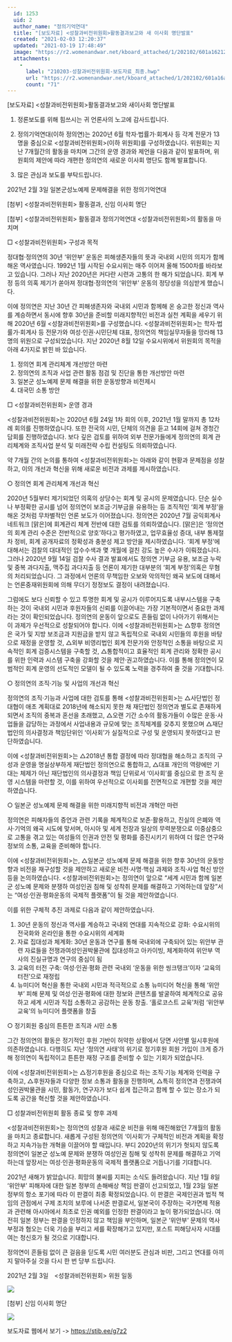 ```yaml
---
  id: 1253
  uid: 2
  author_name: "정의기억연대"
  title: "[보도자료] <성찰과비전위원회>활동결과보고와 새 이사회 명단발표"
  created: "2021-02-03 12:20:37"
  updated: "2021-03-19 17:48:49"
  image: "https://r2.womenandwar.net/kboard_attached/1/202102/601a1621259b81339051.png"
  attachments: 
    - 
      label: "210203-성찰과비전위원회-보도자료_최종.hwp"
      url: "https://r2.womenandwar.net/kboard_attached/1/202102/601a16a65e0ed2632098.hwp"
      count: "71"
---
```

\[보도자료\] <성찰과비전위원회>활동결과보고와 새이사회 명단발표 

1. 정론보도를 위해 힘쓰시는 귀 언론사의 노고에 감사드립니다.
 
2. 정의기억연대(이하 정의연)는 2020년 6월 학자·법률가·회계사 등 각계 전문가 13명을 중심으로 <성찰과비전위원회>(이하 위원회)를 구성하였습니다. 위원회는 지난 7개월간의 활동을 마치며 그간의 운영 경과와 제언을 다음과 같이 발표하며, 위원회의 제안에 따라 개편한 정의연의 새로운 이사회 명단도 함께 발표합니다.
 
3. 많은 관심과 보도를 부탁드립니다.
 

2021년 2월 3일
일본군성노예제 문제해결을 위한 정의기억연대

\[첨부\] <성찰과비전위원회> 활동결과, 신임 이사회 명단



\[첨부\] <성찰과비전위원회> 활동결과
정의기억연대 <성찰과비전위원회>의 활동을 마치며
 
□ <성찰과비전위원회> 구성과 목적
 
정대협·정의연의 30년 ‘위안부’ 운동은 피해생존자들의 뜻과 국내외 시민의 의지가 함께 해온 역사였습니다. 1992년 1월 시작된 수요시위는 매주 이어져 올해 1500차를 바라보고 있습니다. 그러나 지난 2020년은 커다란 시련과 고통의 한 해가 되었습니다. 회계 부정 등의 의혹 제기가 쏟아져 정대협·정의연의 ‘위안부’ 운동의 정당성을 의심받게 했습니다.
 
이에 정의연은 지난 30년 간 피해생존자와 국내외 시민과 함께해 온 숭고한 정신과 역사를 계승하면서 동시에 향후 30년을 준비할 미래지향적인 비전과 실천 계획을 세우기 위해 2020년 6월 <성찰과비전위원회>를 구성했습니다. <성찰과비전위원회>는 학자·법률가·회계사 등 전문가와 여성·인권·시민단체 대표, 정의연의 책임실무자들을 망라해 13명의 위원으로 구성되었습니다. 지난 2020년 8월 12일 수요시위에서 위원회의 목적을 아래 4가지로 밝힌 바 있습니다.
 
1. 정의연 회계 관리체계 개선방안 마련
2. 정의연의 조직과 사업 관련 활동 점검 및 진단을 통한 개선방안 마련
3. 일본군 성노예제 문제 해결을 위한 운동방향과 비전제시
4. 대국민 소통 방안
 
□ <성찰과비전위원회> 운영 경과
 
<성찰과비전위원회>는 2020년 6월 24일 1차 회의 이후, 2021년 1월 말까지 총 12차례 회의를 진행하였습니다. 또한 전국의 시민, 단체의 의견을 듣고 14회에 걸쳐 경청간담회를 진행하였습니다. 보다 깊은 검토를 위하여 외부 전문가들에게 정의연의 회계 관리체계와 조직사업 분석 및 미래전략 수립 컨설팅도 의뢰하였습니다.
 
약 7개월 간의 논의를 통하여 <성찰과비전위원회>는 아래와 같이 현황과 문제점을 성찰하고, 이의 개선과 혁신을 위해 새로운 비전과 과제를 제시하였습니다.
 
○ 정의연 회계 관리체계 개선과 혁신
 
2020년 5월부터 제기되었던 의혹의 상당수는 회계 및 공시의 문제였습니다. 단순 실수나 부정확한 공시를 넘어 정의연이 보조금·기부금을 유용하는 등 조직적인 ‘회계 부정’을 해온 것처럼 무차별적인 언론 보도가 이어졌습니다. 정의연은 2020년 7월 공익회계사네트워크 \[맑은\]에 회계관리 체계 전반에 대한 검토를 의뢰하였습니다. \[맑은\]은 ‘정의연의 회계 관리 수준은 전반적으로 양호’하다고 평가하였고, 업무효율성 증대, 내부 통제절차 정비, 회계 공개자료의 정확성과 충분성 제고 방안을 제시하였습니다. ‘회계 부정’에 대해서는 검찰의 대대적인 압수수색과 몇 개월에 걸친 강도 높은 수사가 이뤄졌습니다. 그러나 2020년 9월 14일 검찰 수사 결과 발표에서도 정의연 기부금 유용, 보조금 누락 및 중복 과다지출, 맥주집 과다지출 등 언론이 제기한 대부분의 ‘회계 부정’의혹은 무혐의 처리되었습니다. 그 과정에서 언론의 무책임한 오보와 악의적인 왜곡 보도에 대해서는 언론중재위원회에 의해 무더기 정정보도 결정이 내려졌습니다.
 
그럼에도 보다 신뢰할 수 있고 투명한 회계 및 공시가 이루어지도록 내부시스템을 구축하는 것이 국내외 시민과 후원자들의 신뢰를 이끌어내는 가장 기본적이면서 중요한 과제라는 것이 확인되었습니다. 정의연의 운동이 앞으로도 흔들림 없이 나아가기 위해서는 이 과제가 우선적으로 성찰되어야 합니다.
이에 <성찰과비전위원회>는 △향후 정의연은 국가 및 지방 보조금과 지원금을 받지 않고 독립적으로 국내외 시민들의 후원을 바탕으로 재정을 운영할 것, △외부 비영리법인 회계 전문가와 안정적인 소통을 바탕으로 지속적인 회계 검증시스템을 구축할 것, △통합적이고 효율적인 회계 관리와 정확한 공시를 위한 인력과 시스템 구축을 강화할 것을 제안·권고하였습니다. 이를 통해 정의연이 모범적인 회계 운영의 선도적인 모델이 될 수 있도록 노력을 경주하여 줄 것을 기대합니다.
 
○ 정의연의 조직·기능 및 사업의 개선과 혁신
 
정의연의 조직·기능과 사업에 대한 검토를 통해 <성찰과비전위원회>는 △사단법인 정대협이 애초 계획대로 2018년에 해소되지 못한 채 재단법인 정의연과 별도로 존재하게 되면서 조직의 중복과 혼선을 초래했고, △오랜 기간 소수의 활동가들이 수많은 운동·사업들을 감당하는 과정에서 사업내용과 규모에 맞는 조직체계를 갖추지 못했으며 △재단법인의 의사결정과 책임단위인 ‘이사회’가 실질적으로 구성 및 운영되지 못하였다고 판단하였습니다.
 
이에 <성찰과비전위원회>는 △2018년 통합 결정에 따라 정대협을 해소하고 조직의 구성과 운영을 명실상부하게 재단법인 정의연으로 통합하고, △대표 개인의 역량에만 기대는 체제가 아닌 재단법인의 의사결정과 책임 단위로서 ‘이사회’를 중심으로 한 조직 운영 시스템을 마련할 것, 이를 위하여 우선적으로 이사회를 전면적으로 개편할 것을 제안하였습니다.
 
○ 일본군 성노예제 문제 해결을 위한 미래지향적 비전과 개혁안 마련
 
정의연은 피해자들의 증언과 관련 기록을 체계적으로 보존·활용하고, 진실의 은폐와 역사·기억의 왜곡 시도에 맞서며, 아시아 및 세계 전장과 일상의 무력분쟁으로 이중삼중으로 고통을 겪고 있는 여성들의 인권과 안전 및 평화를 증진시키기 위하여 더 많은 연구와 정보의 소통, 교육을 준비해야 합니다.
 
이에 <성찰과비전위원회>는, △일본군 성노예제 문제 해결을 위한 향후 30년의 운동방향과 비전을 재구성할 것을 제안하고 새로운 비전·사명·핵심 과제와 조직·사업 혁신 방안 등을 논의하였습니다. <성찰과비전위원회>는 정의연이 앞으로 “세계 시민과 함께 일본군 성노예 문제와 분쟁하 여성인권 침해 및 성착취 문제를 해결하고 기억하는데 앞장”서는 “여성·인권·평화운동의 국제적 플랫폼”이 될 것을 제안하였습니다.
 
이를 위한 구체적 추진 과제로 다음과 같이 제안하였습니다.
1) 30년 운동의 정신과 역사를 계승하고 국내외 연대를 지속적으로 강화: 수요시위의 전국화와 온라인을 통한 수요시위의 세계화
2) 자료 집대성과 체계화: 30년 운동과 연구를 통해 국내외에 구축되어 있는 위안부 관련 자료들을 전쟁과여성인권박물관에 집대성하고 아카이빙, 체계화하여 위안부 역사의 진실규명과 연구의 중심이 됨
3) 교육의 터전 구축: 여성·인권·평화 관련 국내외 ‘운동을 위한 씽크탱크’이자 ‘교육의 터전’으로 재정립
4) 뉴미디어 혁신을 통한 국내외 시민과 적극적으로 소통
뉴미디어 혁신을 통해 ‘위안부’ 피해 문제 및 여성·인권·평화에 대한 정보와 콘텐츠를 발굴하여 체계적으로 공유하고 세계 시민과 직접 소통하고 공감하는 운동 창출. ‘홀로코스트 교육’처럼 ‘위안부 교육’의 뉴미디어 플랫폼을 창출
 
○ 정기회원 중심의 튼튼한 조직과 시민 소통
 
그간 정의연의 활동은 정기적인 후원 기반이 허약한 상황에서 당면 사안별 일시후원에 의존하였습니다. 다행히도 지난 ‘정의연 사태’의 위기로 정기후원 회원 가입이 크게 증가해 정의연이 독립적이고 튼튼한 재정 구조를 준비할 수 있는 기회가 되었습니다.
 
이에 <성찰과비전위원회>는 △정기후원을 중심으로 하는 조직·기능 체계와 인력을 구축하고, △후원자들과 다양한 정보 소통과 활동을 진행하며, △특히 정의연과 전쟁과여성인권박물관을 시민, 활동가, 연구자가 보다 쉽게 접근하고 함께 할 수 있는 장소가 되도록 공간을 혁신할 것을 제안하였습니다.
 
□ 성찰과비전위원회 활동 종료 및 향후 과제
 
<성찰과비전위원회>는 정의연의 성찰과 새로운 비전을 위해 매진해왔던 7개월의 활동을 마치고 종료합니다. 새롭게 구성된 정의연의 ‘이사회’가 구체적인 비전과 계획을 확정하고 지속가능한 개혁을 이끌어야 할 때입니다. 부디 2020년의 위기가 헛되지 않도록 정의연이 일본군 성노예 문제와 분쟁하 여성인권 침해 및 성착취 문제를 해결하고 기억하는데 앞장서는 여성·인권·평화운동의 국제적 플랫폼으로 거듭나기를 기대합니다.
 
2021년 새해가 밝았습니다. 희망의 불씨를 지피는 소식도 들려왔습니다. 지난 1월 8일 ‘위안부’ 피해자에 대한 일본 정부의 손해배상 책임 판결이 선고되었고, 1월 23일 일본 정부의 항소 포기에 따라 이 판결이 최종 확정되었습니다. 이 판결은 국제인권과 법적 책임의 관점에서 구제 조치의 보루에 나서준 판결로서, 일본국이 주장하는 국가면제 적용과 관련해 아시아에서 최초로 인권 예외를 인정한 판결이라고 높이 평가되었습니다. 여전히 일본 정부는 판결을 인정하지 않고 책임을 부인하며, 일본군 ‘위안부’ 문제의 역사부정과 혐오는 더욱 기승을 부리고 세를 확장해가고 있지만, 포스트 피해당사자 시대를 여는 청신호가 될 것으로 기대합니다.
 
정의연이 흔들림 없이 큰 걸음을 딛도록 시민 여러분도 관심과 비판, 그리고 연대를 아끼지 말아주실 것을 다시 한 번 당부 드립니다.
 
2021년 2월 3일　<성찰과비전위원회> 위원 일동

![](https://r2.womenandwar.net/kboard_attached/1/202102/601a1621259b81339051.png)

\[첨부\] 신임 이사회 명단

![](https://r2.womenandwar.net/kboard_attached/1/202102/601a163782e2d5125373.png)

보도자료 웹에서 보기 -> https://stib.ee/g7z2